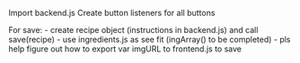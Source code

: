 Import backend.js
Create button listeners for all buttons

For save:
    - create recipe object (instructions in backend.js) and call save(recipe)
    - use ingredients.js as see fit (ingArray() to be completed)
    - pls help figure out how to export var imgURL to frontend.js to save